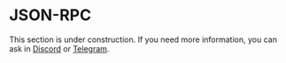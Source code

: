 # JSON-RPC

This section is under construction. If you need more information, you can ask in [Discord](https://discord.gg/X4uurfP) or [Telegram](https://t.me/witnetio).
